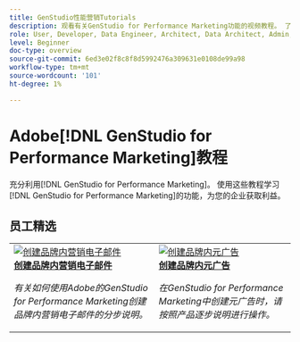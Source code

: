 ```yaml
---
title: GenStudio性能营销Tutorials
description: 观看有关GenStudio for Performance Marketing功能的视频教程。 了解如何快速创建品牌内资产、生成变体和优化体验。
role: User, Developer, Data Engineer, Architect, Data Architect, Admin, Leader
level: Beginner
doc-type: overview
source-git-commit: 6ed3e02f8c8f8d5992476a309631e0108de99a98
workflow-type: tm+mt
source-wordcount: '101'
ht-degree: 1%

---
```



# Adobe[!DNL GenStudio for Performance Marketing]教程


充分利用[!DNL GenStudio for Performance Marketing]。 使用这些教程学习[!DNL GenStudio for Performance Marketing]的功能，为您的企业获取利益。

<!-- 

To get started, 

* See the **"What's New"** section below for the latest updates and features
* **Staff Picks** highlights some of our favorite content 
* Explore the content by topic and subtopic in the **left navigation**
* Use the **search** field at the top of the page if you know what you want to learn

Curated learning experiences by role and skill level are also offered in the courses section. Simply sign-in with your Adobe ID and navigate to **Learn > Recommended courses** in the top navigation.


<div id="recs-overview-body-1"></div>
<div id="recs-overview-body-2"></div>
<div id="recs-overview-body-3"></div>
<div id="recs-overview-body-4"></div>
<div id="recs-overview-body-5"></div>
<div id="recs-overview-body-6"></div>

<div id="staff-picks-section">

-->

## 员工精选

<table>
<tr>
  <td>
    <a href="./creating-experiences/creating-on-brand-emails.md">
      <img alt="创建品牌内营销电子邮件" src="https://video.tv.adobe.com/v/3435056?format=jpeg" />
    </a>
    <div>
      <a href="./creating-experiences/creating-on-brand-emails.md">
    <strong>创建品牌内营销电子邮件</strong>
    </a>
    </div>
    <p>
    <em>有关如何使用Adobe的GenStudio for Performance Marketing创建品牌内营销电子邮件的分步说明。</em>
    <p>
  </td>
  <td>
    <a href="./creating-experiences/creating-on-meta-ads.md">
      <img alt="创建品牌内元广告" src="https://video.tv.adobe.com/v/3435057?format=jpeg" />
    </a>
    <div>
      <a href="./creating-experiences/creating-on-meta-ads.md">
    <strong>创建品牌内元广告</strong>
    </a>
    </div>
    <p>
    <em>在GenStudio for Performance Marketing中创建元广告时，请按照产品逐步说明进行操作。</em>
    <p>
  </td>
</table>

</div>

<!--   
## Additional resources

[Adobe Analytics documentation](https://experienceleague.adobe.com/docs/analytics.html)

-->

